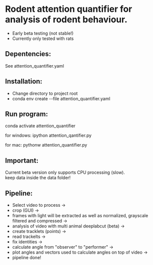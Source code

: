 # Rodent attention quantifier for analysis of rodent behaviour. 
* Early beta testing (not stable!)
* Currently only tested with rats

## Depentencies:
See attention_quantifier.yaml


## Installation:
* Change directory to project root
* conda env create --file attention_quantifier.yaml

## Run program:
conda activate attention_quantifier

for windows:
ipython attention_qantifier.py

for mac:
pythonw attention_quantifier.py

## Important:
Current beta version only supports CPU processing (slow).   
keep data inside the data folder!

## Pipeline:
* Select video to process ->
* crop (GUI) ->
* frames with light will be extracted as well as normalized, grayscale filtered and compressed ->
* analysis of video with multi animal deeplabcut (beta) ->
* create tracklets (points) ->
* read trackelts -> 
* fix identities -> 
* calculate angle from "observer" to "performer" ->
* plot angles and vectors used to calculate angles on top of video ->
* pipeline done!
